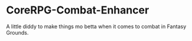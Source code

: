 # CoreRPG-Combat-Enhancer
A little diddy to make things mo betta when it comes to combat in Fantasy Grounds.
